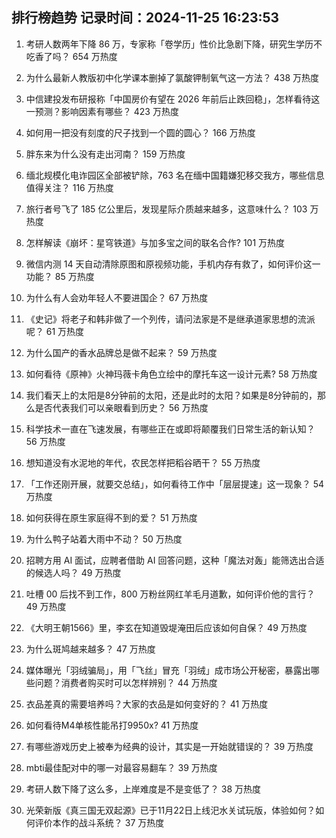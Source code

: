
## 排行榜趋势 记录时间：2024-11-25 16:23:53
  
  1. 考研人数两年下降 86 万，专家称「卷学历」性价比急剧下降，研究生学历不吃香了吗？ 654 万热度
    
  2. 为什么最新人教版初中化学课本删掉了氯酸钾制氧气这一方法？ 438 万热度
    
  3. 中信建投发布研报称「中国房价有望在 2026 年前后止跌回稳」，怎样看待这一预测？影响因素有哪些？ 423 万热度
    
  4. 如何用一把没有刻度的尺子找到一个圆的圆心？ 166 万热度
    
  5. 胖东来为什么没有走出河南？ 159 万热度
    
  6. 缅北规模化电诈园区全部被铲除，763 名在缅中国籍嫌犯移交我方，哪些信息值得关注？ 116 万热度
    
  7. 旅行者号飞了 185 亿公里后，发现星际介质越来越多，这意味什么？ 103 万热度
    
  8. 怎样解读《崩坏：星穹铁道》与加多宝之间的联名合作? 101 万热度
    
  9. 微信内测 14 天自动清除原图和原视频功能，手机内存有救了，如何评价这一功能？ 85 万热度
    
  10. 为什么有人会劝年轻人不要进国企？ 67 万热度
    
  11. 《史记》将老子和韩非做了一个列传，请问法家是不是继承道家思想的流派呢？ 61 万热度
    
  12. 为什么国产的香水品牌总是做不起来？ 59 万热度
    
  13. 如何看待《原神》火神玛薇卡角色立绘中的摩托车这一设计元素? 58 万热度
    
  14. 我们看天上的太阳是8分钟前的太阳，还是此时的太阳？如果是8分钟前的，那么是否代表我们可以亲眼看到历史？ 56 万热度
    
  15. 科学技术一直在飞速发展，有哪些正在或即将颠覆我们日常生活的新认知？ 56 万热度
    
  16. 想知道没有水泥地的年代，农民怎样把稻谷晒干？ 55 万热度
    
  17. 「工作还刚开展，就要交总结」，如何看待工作中「层层提速」这一现象？ 54 万热度
    
  18. 如何获得在原生家庭得不到的爱？ 51 万热度
    
  19. 为什么鸭子站着大雨中不动？ 50 万热度
    
  20. 招聘方用 AI 面试，应聘者借助 AI 回答问题，这种「魔法对轰」能筛选出合适的候选人吗？ 49 万热度
    
  21. 吐槽 00 后找不到工作，800 万粉丝网红羊毛月道歉，如何评价他的言行？ 49 万热度
    
  22. 《大明王朝1566》里，李玄在知道毁堤淹田后应该如何自保？ 49 万热度
    
  23. 为什么斑鸠越来越多？ 47 万热度
    
  24. 媒体曝光「羽绒骗局」，用「飞丝」冒充「羽绒」成市场公开秘密，暴露出哪些问题？消费者购买时可以怎样辨别？ 44 万热度
    
  25. 衣品差真的需要培养吗？大家的衣品是如何变好的？ 41 万热度
    
  26. 如何看待M4单核性能吊打9950x? 41 万热度
    
  27. 有哪些游戏历史上被奉为经典的设计，其实是一开始就错误的？ 39 万热度
    
  28. mbti最佳配对中的哪一对最容易翻车？ 39 万热度
    
  29. 考研人数下降了这么多，上岸难度是不是变低了？ 38 万热度
    
  30. 光荣新版《真三国无双起源》已于11月22日上线汜水关试玩版，体验如何？如何评价本作的战斗系统？ 37 万热度
    
